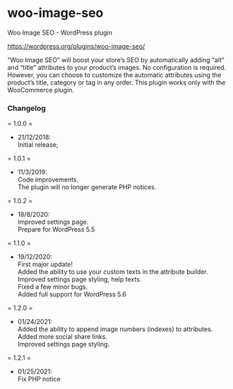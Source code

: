 # woo-image-seo
Woo Image SEO - WordPress plugin

https://wordpress.org/plugins/woo-image-seo/

“Woo Image SEO” will boost your store’s SEO by automatically adding “alt” and “title” attributes to your product’s images.
No configuration is required.
However, you can choose to customize the automatic attributes using the product’s title, category or tag in any order.
This plugin works only with the WooCommerce plugin.

### Changelog

= 1.0.0 =
* 21/12/2018:  
Initial release;

= 1.0.1 =
* 11/3/2019:  
Code improvements.  
The plugin will no longer generate PHP notices.

= 1.0.2 =
* 18/8/2020:  
Improved settings page.  
Prepare for WordPress 5.5

= 1.1.0 =
* 19/12/2020:  
First major update!  
Added the ability to use your custom texts in the attribute builder.  
Improved settings page styling, help texts.  
Fixed a few minor bugs.  
Added full support for WordPress 5.6

= 1.2.0 =
* 01/24/2021:  
Added the ability to append image numbers (indexes) to attributes.  
Added more social share links.  
Improved settings page styling.

= 1.2.1 =
* 01/25/2021:  
Fix PHP notice